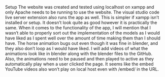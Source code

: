 Setup
The website was created and tested using localhost on xampp and only Apache needs to be running to use the website. 
The visual studio code live server extension also runs the app as well. This is simpler if xampp isn’t installed or setup. 
It doesn’t look quite as good however it is practically the same. When it comes to the functionality of the app,
I will mention that I wasn’t able to properly sort out the implementation of the models as I would have liked as 
I spent well over the amount of time making them than I should have. The horse animation bugs out even though it was fine in blender, 
and they also don’t loop as I would have liked. I will add videos of what the animations look like in blender along with the blender files to the GitHub. 
Also, the animations need to be paused and then played to active as they automatically play when a user clicked the page.
It seems like the embed YouTube videos also won’t play on local host even with /embed/ in the URL.
